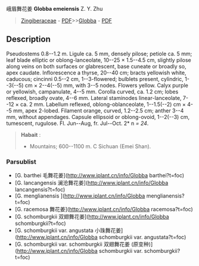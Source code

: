峨眉舞花姜 **Globba emeiensis** Z. Y. Zhu

> [Zingiberaceae](http://www.iplant.cn/info/Zingiberaceae?t=foc) - [PDF](http://www.iplant.cn/foc/pdf/Zingiberaceae.pdf)>>[Globba](http://www.iplant.cn/info/Globba?t=foc) - [PDF](http://www.iplant.cn/foc/pdf/Globba.pdf)

## Description

Pseudostems 0.8--1.2 m. Ligule ca. 5 mm, densely pilose; petiole ca. 5 mm; leaf blade elliptic or oblong-lanceolate, 10--25 × 1.5--4.5 cm, slightly pilose along veins on both surfaces or glabrescent, base cuneate or broadly so, apex caudate. Inflorescence a thyrse, 20--40 cm; bracts yellowish white, caducous; cincinni 0.5--2 cm, 1--3-flowered; bulblets present, cylindric, 1--3(--5) cm × 2--4(--5) mm, with 3--5 nodes. Flowers yellow. Calyx purple or yellowish, campanulate, 4--5 mm. Corolla curved, ca. 1.2 cm; lobes reflexed, broadly ovate, 4--6 mm. Lateral staminodes linear-lanceolate, 7--12 × ca. 2 mm. Labellum reflexed, oblong-oblanceolate, 1--1.5(--2) cm × 4--5 mm, apex 2-lobed. Filament orange, curved, 1.2--2.5 cm; anther 3--4 mm, without appendages. Capsule ellipsoid or oblong-ovoid, 1--2(--3) cm, tumescent, rugulose. Fl. Jun--Aug, fr. Jul--Oct. 2* n *= 24*.


> **Habait** : 
>* Mountains; 600--1100 m. C Sichuan (Emei Shan).

### Parsublist

* [G.  barthei  毛舞花姜](http://www.iplant.cn/info/Globba barthei?t=foc)
* [G.  lancangensis  澜沧舞花姜](http://www.iplant.cn/info/Globba lancangensis?t=foc)
* [G.  menglianensis  ](http://www.iplant.cn/info/Globba menglianensis?t=foc)
* [G.  racemosa  舞花姜](http://www.iplant.cn/info/Globba racemosa?t=foc)
* [G.  schomburgkii  双翅舞花姜](http://www.iplant.cn/info/Globba schomburgkii?t=foc)
* [G.  schomburgkii var. angustata  小珠舞花姜](http://www.iplant.cn/info/Globba schomburgkii var. angustata?t=foc)
* [G.  schomburgkii var. schomburgkii  双翅舞花姜 (原变种)](http://www.iplant.cn/info/Globba schomburgkii var. schomburgkii?t=foc)
